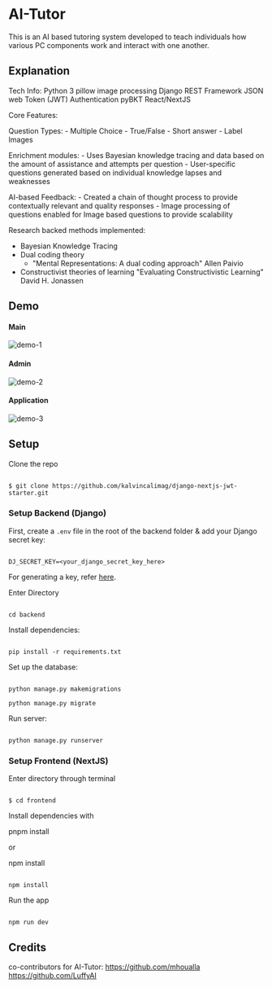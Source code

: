 
# AI-Tutor

This is an AI based tutoring system developed to teach individuals how various PC components work and interact with one another.

## Explanation

Tech Info:
Python 3
    pillow image processing
    Django REST Framework
    JSON web Token (JWT) Authentication
    pyBKT
React/NextJS

Core Features:

  Question Types:
    - Multiple Choice
    - True/False
    - Short answer
    - Label Images

  Enrichment modules:
    - Uses Bayesian knowledge tracing and data based on the amount of assistance and attempts per question
    - User-specific questions generated based on individual knowledge lapses and weaknesses
  
  AI-based Feedback:
    - Created a chain of thought process to provide contextually relevant and quality responses
    - Image processing of questions enabled for Image based questions to provide scalability


Research backed methods implemented:
- Bayesian Knowledge Tracing
- Dual coding theory
  - "Mental Representations: A dual coding approach" Allen Paivio 
- Constructivist theories of learning
"Evaluating Constructivistic Learning" David H. Jonassen
  

## Demo

#### Main

![demo-1](https://res.cloudinary.com/dotera808/image/upload/v1724405550/Demo-1_tbvd6a.gif)

#### Admin

![demo-2](https://res.cloudinary.com/dotera808/image/upload/v1724405550/Demo-2_keiyxj.gif)

#### Application

![demo-3](https://github.com/user-attachments/assets/7d5450e0-933c-4861-8327-31b64bf232ce)

## Setup

Clone the repo


```

$ git clone https://github.com/kalvincalimag/django-nextjs-jwt-starter.git

```


### Setup Backend (Django)
  

First, create a `.env` file in the root of the backend folder & add your Django secret key:

```

DJ_SECRET_KEY=<your_django_secret_key_here>

```

For generating a key, refer [here](https://www.makeuseof.com/django-secret-key-generate-new/).
  

Enter Directory

```

cd backend

```

  

Install dependencies:

```

pip install -r requirements.txt

```

  

Set up the database:

```

python manage.py makemigrations

python manage.py migrate

```

  

Run server:

```

python manage.py runserver

```

  

### Setup Frontend (NextJS)

  

Enter directory through terminal

  

```

$ cd frontend

```


Install dependencies with 

pnpm install

or 

npm install


```

npm install

```

  

Run the app

  

```

npm run dev

```

  



## Credits

co-contributors for AI-Tutor:
https://github.com/mhoualla
https://github.com/LuffyAI

